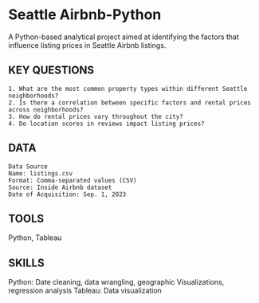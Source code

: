 # Seattle Airbnb-Python
A Python-based analytical project aimed at identifying the factors that influence listing prices in Seattle Airbnb listings.

## KEY QUESTIONS
```
1. What are the most common property types within different Seattle neighborhoods?
2. Is there a correlation between specific factors and rental prices across neighborhoods?
3. How do rental prices vary throughout the city?
4. Do location scores in reviews impact listing prices?
```

## DATA
```
Data Source
Name: listings.csv
Format: Comma-separated values (CSV)
Source: Inside Airbnb dataset
Date of Acquisition: Sep. 1, 2023
```


## TOOLS
Python, Tableau

## SKILLS
Python: Date cleaning, data wrangling, geographic Visualizations, regression analysis
Tableau: Data visualization
